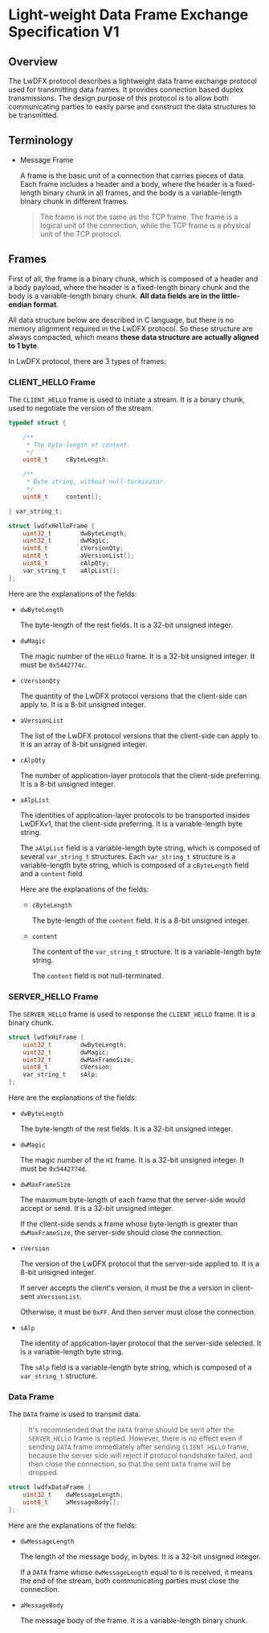 # Light-weight Data Frame Exchange Specification V1

## Overview

The LwDFX protocol describes a lightweight data frame exchange protocol used for transmitting data frames. It provides connection based duplex transmissions. The design purpose of this protocol is to allow both communicating parties to easily parse and construct the data structures to be transmitted.

## Terminology

- Message Frame

    A frame is the basic unit of a connection that carries pieces of data. Each frame includes a header and a body, where the header is a fixed-length binary chunk in all frames, and the body is a variable-length binary chunk in different frames.

    > The frame is not the same as the TCP frame. The frame is a logical unit of the connection, while the TCP frame is a physical unit of the TCP protocol.

## Frames

First of all, the frame is a binary chunk, which is composed of a header and a body payload, where the header is a fixed-length binary chunk and the body is a variable-length binary chunk. **All data fields are in the little-endian format**.

All data structure below are described in C language, but there is no memory alignment required in the LwDFX protocol. So these structure are always compacted, which means **these data structure are actually aligned to 1 byte**.

In LwDFX protocol, there are 3 types of frames:

### CLIENT_HELLO Frame

The `CLIENT_HELLO` frame is used to initiate a stream. It is a binary chunk, used to negotiate the version of the stream.

```c
typedef struct {

    /**
     * The byte-length of content.
     */
    uint8_t     cByteLength;

    /**
     * Byte string, without null-terminator.
     */
    uint8_t     content[];

} var_string_t;

struct lwdfxHelloFrame {
    uint32_t        dwByteLength;
    uint32_t        dwMagic;
    uint8_t         cVersionQty;
    uint8_t         aVersionList[];
    uint8_t         cAlpQty;
    var_string_t    aAlpList[];
};
```

Here are the explanations of the fields:

- `dwByteLength`

    The byte-length of the rest fields. It is a 32-bit unsigned integer.

- `dwMagic`

    The magic number of the `HELLO` frame. It is a 32-bit unsigned integer. It must be `0x5442774c`.

- `cVersionQty`

    The quantity of the LwDFX protocol versions that the client-side can apply to. It is a 8-bit unsigned integer.

- `aVersionList`

    The list of the LwDFX protocol versions that the client-side can apply to. It is an array of 8-bit unsigned integer.

- `cAlpQty`

    The number of application-layer protocols that the client-side preferring. It is a 8-bit unsigned integer.

- `aAlpList`

    The identities of application-layer protocols to be transported insides LwDFXv1, that the client-side preferring. It is a variable-length byte string.

    The `aAlpList` field is a variable-length byte string, which is composed of several `var_string_t` structures. Each `var_string_t` structure is a variable-length byte string, which is composed of a `cByteLength` field and a `content` field.

    Here are the explanations of the fields:

    - `cByteLength`

        The byte-length of the `content` field. It is a 8-bit unsigned integer.

    - `content`

        The content of the `var_string_t` structure. It is a variable-length byte string.

        The `content` field is not null-terminated.

### SERVER_HELLO Frame

The `SERVER_HELLO` frame is used to response the `CLIENT_HELLO` frame. It is a binary chunk.

```c
struct lwdfxHiFrame {
    uint32_t        dwByteLength;
    uint32_t        dwMagic;
    uint32_t        dwMaxFrameSize;
    uint8_t         cVersion;
    var_string_t    sAlp;
};
```

Here are the explanations of the fields:

- `dwByteLength`

    The byte-length of the rest fields. It is a 32-bit unsigned integer.

- `dwMagic`

    The magic number of the `HI` frame. It is a 32-bit unsigned integer. It must be `0x5442774d`.

- `dwMaxFrameSize`

    The maximum byte-length of each frame that the server-side would accept or send. It is a 32-bit unsigned integer.

    If the client-side sends a frame whose byte-length is greater than `dwMaxFrameSize`, the server-side should close the connection.

- `cVersion`

    The version of the LwDFX protocol that the server-side applied to. It is a 8-bit unsigned integer.

    If server accepts the client's version, it must be the a version in client-sent `aVersionList`.

    Otherwise, it must be `0xFF`. And then server must close the connection.

- `sAlp`

    The identity of application-layer protocol that the server-side selected. It is a variable-length byte string.

    The `sAlp` field is a variable-length byte string, which is composed of a `var_string_t` structure.

### Data Frame

The `DATA` frame is used to transmit data.

> It's recommended that the `DATA` frame should be sent after the `SERVER_HELLO` frame is replied. However, there is no effect even if sending `DATA` frame immediately after sending `CLIENT_HELLO` frame, because the server side will reject if protocol handshake failed, and then close the connection, so that the sent `DATA` frame will be dropped.

```c
struct lwdfxDataFrame {
    uint32_t    dwMessageLength;
    uint8_t     aMessageBody[];
};
```

Here are the explanations of the fields:

- `dwMessageLength`

    The length of the message body, in bytes. It is a 32-bit unsigned integer.

    If a `DATA` frame whose `dwMessageLength` equal to `0` is received, it means the end of the stream, both communicating parties must close the connection.

- `aMessageBody`

    The message body of the frame. It is a variable-length binary chunk.
